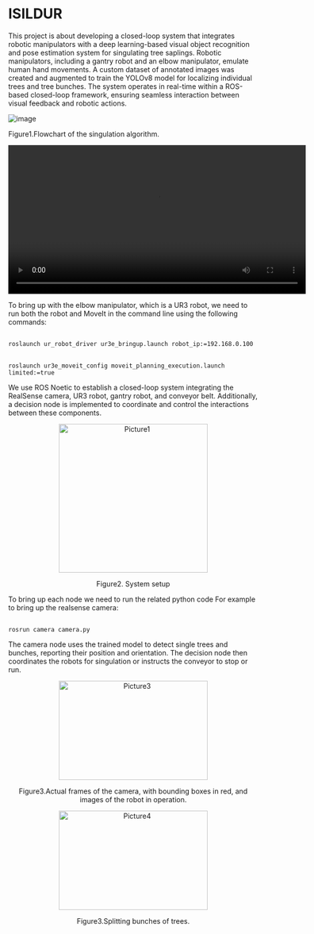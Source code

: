 # ISILDUR
This project is about developing a closed-loop system that integrates robotic manipulators with a deep learning-based visual object recognition and pose estimation system for singulating tree saplings. Robotic manipulators, including a gantry robot and an elbow manipulator, emulate human hand movements. A custom dataset of annotated images was created and augmented to train the YOLOv8 model for localizing individual trees and tree bunches. The system operates in real-time within a ROS-based closed-loop framework, ensuring seamless interaction between visual feedback and robotic actions.

![image](https://github.com/user-attachments/assets/04f865a1-2a37-4963-a2a7-e793cddb84c8)

Figure1.Flowchart of the singulation algorithm.

<video width="600" controls>
  <source src="https://github.com/hgolshanian/ISILDUR/blob/main/Video/Media1.mp4" type="Media1.mp4">
</video>


To bring up with the elbow manipulator, which is a UR3 robot, we need to run both the robot and MoveIt in the command line using the following commands:
##
    roslaunch ur_robot_driver ur3e_bringup.launch robot_ip:=192.168.0.100
##
    roslaunch ur3e_moveit_config moveit_planning_execution.launch limited:=true
    
We use ROS Noetic to establish a closed-loop system integrating the RealSense camera, UR3 robot, gantry robot, and conveyor belt. Additionally, a decision node is implemented to coordinate and control the interactions between these components.
<p align="center" >
<img src="https://github.com/user-attachments/assets/e20ad3ab-51f4-4e5f-8c75-d209c12f5b43" alt="Picture1" width="300" height="300" />
<p align="center" >
Figure2. System setup

To bring up each node we need to run the related python code For example to bring up the realsense camera:
##
    rosrun camera camera.py
The camera node uses the trained model to detect single trees and bunches, reporting their position and orientation. The decision node then coordinates the robots for singulation or instructs the conveyor to stop or run.
<p align="center" >
<img src="https://github.com/user-attachments/assets/fda4ed9b-a95c-4a78-9810-d9bb0b86b5de"alt="Picture3" width="300" height="200" />
<p align="center" >
Figure3.Actual frames of the camera, with bounding boxes in red, and images of the robot in operation.
    
<p align="center" >
<img src="https://github.com/user-attachments/assets/592f1ade-24c8-4b41-9a09-9ef617e87176"alt="Picture4" width="300" height="200" />
    
<p align="center" >
Figure3.Splitting bunches of trees.

